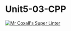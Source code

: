 # Unit5-03-CPP
[![Mr Coxall's Super Linter](https://github.com/ICS3U-Programming-NoahS/Unit5-03-CPP/workflows/Mr%20Coxall's%20Super%20Linter/badge.svg)](https://github.com/<OWNER>/<REPOSITORY>/actions/)
